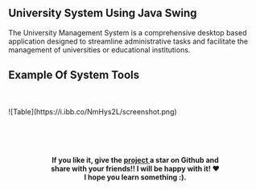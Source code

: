 ## University System Using Java Swing
<p>
The University Management System is a comprehensive desktop based application designed to streamline administrative tasks and facilitate the management of universities or educational institutions.
</p>


<h2>Example Of System Tools</h2>
<br/><br/>
![Table](https://i.ibb.co/NmHys2L/screenshot.png)



<br/><br/><br/>
<p align="center">
   	<b>	
		If you like it, give the <a href="https://github.com/sidichrifahmedmaadh/universitySystem_javaSwing"> project </a>  a star on Github and <br/>
		share with your friends!! I will be happy with it! ❤️ <br/>
		I hope you learn something :).
	</b>
</p>
